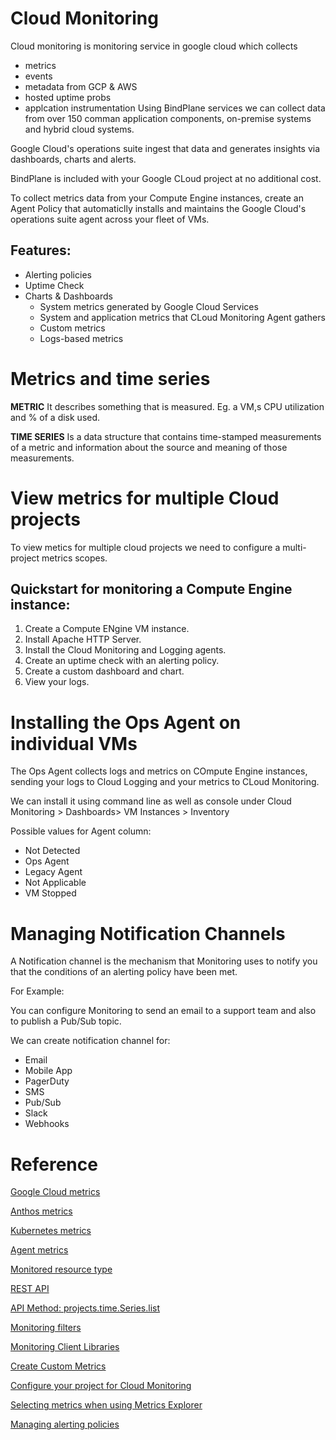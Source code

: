# Cloud Monitoring

Cloud monitoring is monitoring service in google cloud which collects
- metrics
- events
- metadata from GCP & AWS
- hosted uptime probs
- applcation instrumentation
Using BindPlane services we can collect data from over 150 comman application components, on-premise systems and hybrid cloud systems.


Google Cloud's operations suite ingest that data and generates insights via dashboards, charts and alerts.

BindPlane is included with your Google CLoud project at no additional cost.

To collect metrics data from your Compute Engine instances, create an Agent Policy that automaticlly installs and maintains the Google Cloud's operations suite agent across your fleet of VMs.

## Features:
- Alerting policies
- Uptime Check
- Charts & Dashboards
    - System metrics generated by Google Cloud Services
    - System and application metrics that CLoud Monitoring Agent gathers
    - Custom metrics
    - Logs-based metrics

# Metrics and time series
**METRIC** It describes something that is measured. Eg. a VM,s CPU utilization and % of a disk used.

**TIME SERIES** Is a data structure that contains time-stamped measurements of a metric and information about the source and meaning of those measurements.

# View metrics for multiple Cloud projects
To view metics for multiple cloud projects we need to configure a multi-project metrics scopes.

## Quickstart for monitoring a Compute Engine instance:
1. Create a Compute ENgine VM instance.
2. Install Apache HTTP Server.
3. Install the Cloud Monitoring and Logging agents.
4. Create an uptime check with an alerting policy.
5. Create a custom dashboard and chart.
6. View your logs.

# Installing the Ops Agent on individual VMs
The Ops Agent collects logs and metrics on COmpute Engine instances, sending your logs to Cloud Logging and your metrics to CLoud Monitoring.

We can install it using command line as well as console under Cloud Monitoring > Dashboards> VM Instances > Inventory 

Possible values for Agent column:
- Not Detected
- Ops Agent
- Legacy Agent
- Not Applicable
- VM Stopped

# Managing Notification Channels
A Notification channel is the mechanism that Monitoring uses to notify you that the conditions of an alerting policy have been met.

For Example:

You can configure Monitoring to send an email to a support team and also to publish a Pub/Sub topic.

We can create notification channel for:
- Email
- Mobile App
- PagerDuty
- SMS
- Pub/Sub
- Slack
- Webhooks


# Reference

[Google Cloud metrics](https://cloud.google.com/monitoring/api/metrics_gcp)

[Anthos metrics](https://cloud.google.com/monitoring/api/metrics_anthos)

[Kubernetes metrics](https://cloud.google.com/monitoring/api/metrics_kubernetes)

[Agent metrics](https://cloud.google.com/monitoring/api/metrics_agent)

[Monitored resource type](https://cloud.google.com/monitoring/api/resources)

[REST API](https://cloud.google.com/monitoring/api/ref_v3/rest)

[API Method: projects.time.Series.list](https://cloud.google.com/monitoring/api/ref_v3/rest/v3/projects.timeSeries/list)

[Monitoring filters](https://cloud.google.com/monitoring/api/v3/filters)

[Monitoring Client Libraries](https://cloud.google.com/monitoring/docs/reference/libraries)

[Create Custom Metrics](https://cloud.google.com/monitoring/custom-metrics/creating-metrics)

[Configure your project for Cloud Monitoring](https://cloud.google.com/monitoring/settings)

[Selecting metrics when using Metrics Explorer](https://cloud.google.com/monitoring/charts/metrics-selector)

[Managing alerting policies](https://cloud.google.com/monitoring/alerts/using-alerting-ui)
